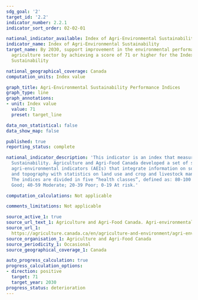 ```yaml
---
sdg_goal: '2'
target_id: '2.2'
indicator_number: 2.2.1
indicator_sort_order: 02-02-01

national_indicator_available: Index of Agri-Environmental Sustainability
indicator_name: Index of Agri-Environmental Sustainability
target_name: By 2030, support improvement in the environmental performance of the
  agriculture sector by achieving a score of 71 or higher for the Index of Agri-Environmental
  Sustainability

national_geographical_coverage: Canada
computation_units: Index value

graph_title: Agri-Environmental Sustainability Performance Indices
graph_type: line
graph_annotations:
- unit: Index value
  value: 71
  preset: target_line

data_non_statistical: false
data_show_map: false

published: true
reporting_status: complete

national_indicator_description: 'This indicator is an index that measures Agri-Environmental
  Sustainability. Agriculture and Agri-Food Canada developed a set of science-based
  agri-environmental indicators (AEIs) that integrate information on soils, climate
  and topography with statistics on land use and crop and livestock management practices.
  The indices are divided in five “health classes”, defined as: 80-100 Desired; 60-79
  Good; 40-59 Moderate; 20-39 Poor; 0-19 At risk.'

computation_calculations: Not applicable

comments_limitations: Not applicable

source_active_1: true
source_url_text_1: Agriculture and Agri-Food Canada. Agri-environmental indicators
source_url_1: 
  https://agriculture.canada.ca/en/agriculture-and-environment/agri-environmental-indicators
source_organisation_1: Agriculture and Agri-Food Canada
source_periodicity_1: Occasional
source_geographical_coverage_1: Canada

auto_progress_calculation: true
progress_calculation_options:
- direction: positive
  target: 71
  target_year: 2030
progress_status: deterioration
---
```

